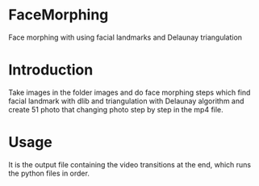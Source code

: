 # FaceMorphing
Face morphing with using facial landmarks and Delaunay triangulation

# Introduction
Take images in the folder images and do face morphing steps which find facial landmark with dlib and triangulation with Delaunay algorithm and create 51 photo that changing photo step by step in the mp4 file.

# Usage
It is the output file containing the video transitions at the end, which runs the python files in order.